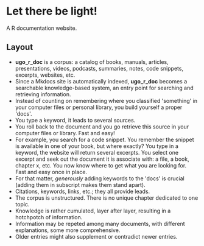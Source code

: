 # Let there be light!

A R documentation website.

## Layout

- **ugo\_r\_doc** is a corpus: a catalog of books, manuals, articles, presentations, videos, podcasts, summaries, notes, code snippets, excerpts, websites, etc.
- Since a Mkdocs site is automatically indexed, **ugo\_r\_doc** becomes a searchable knowledge-based system, an entry point for searching and retrieving information. 
- Instead of counting on remembering where you classified 'something' in your computer files or personal library, you build yourself a proper 'docs'.
- You type a keyword, it leads to several sources.
- You roll back to the document and you go retrieve this source in your computer files or library. Fast and easy!
- For example, you search for a code snippet. You remember the snippet is available in one of your book, but where exactly? You type in a keyword, the website will return several excerpts. You select one excerpt and seek out the document it is associate with: a file, a book, chapter x, etc. You now know where to get what you are looking for. Fast and easy once in place.
- For that matter, *generously* adding keywords to the 'docs' is crucial (adding them in subscript makes them stand apart).
- Citations, keywords, links, etc.; they all provide leads.
- The corpus is unstructured. There is no unique chapter dedicated to one topic.
- Knowledge is rather cumulated, layer after layer, resulting in a hotchpotch of information. 
- Information may be repeted among many documents, with different explanations, some more comprehensive.
- Older entries might also supplement or contradict newer entries.